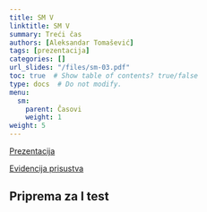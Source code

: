 ```yaml
---
title: SM V
linktitle: SM V
summary: Treći čas
authors: [Aleksandar Tomašević]
tags: [prezentacija]
categories: []
url_slides: "/files/sm-03.pdf"
toc: true  # Show table of contents? true/false
type: docs  # Do not modify.
menu:
  sm:
    parent: Časovi
    weight: 1
weight: 5
---
```


[Prezentacija](/files/sm-05.pdf)

[Evidencija prisustva](https://forms.gle/oh925ukikia9PFAu6)

## Priprema za I test

